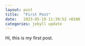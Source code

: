 ```yaml
---
layout: post
title:  "First Post"
date:   2023-05-19 11:39:52 +0100
categories: jekyll update
---
```


<!-- This is your dynmaic content, so to speak. The naming convention of these files is important and must follow the format: `YEAR-MONTH-DAY-title.markup`. The permalinks can be customized for each post, but the date and markup language are determined solely by the filename. -->

Hi, this is my first post. 